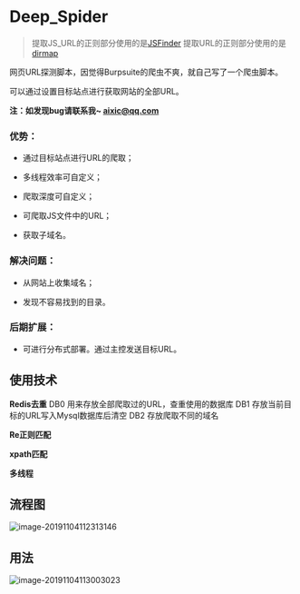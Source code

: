 # Deep_Spider

> 提取JS_URL的正则部分使用的是[JSFinder](https://github.com/Threezh1/JSFinder) 
> 提取URL的正则部分使用的是[dirmap](https://github.com/H4ckForJob/dirmap)

网页URL探测脚本，因觉得Burpsuite的爬虫不爽，就自己写了一个爬虫脚本。

可以通过设置目标站点进行获取网站的全部URL。

**注：如发现bug请联系我~ aixic@qq.com**

### 优势：

* 通过目标站点进行URL的爬取；

* 多线程效率可自定义；

* 爬取深度可自定义；

* 可爬取JS文件中的URL；

* 获取子域名。

### 解决问题：

* 从网站上收集域名；

* 发现不容易找到的目录。

### 后期扩展：

* 可进行分布式部署。通过主控发送目标URL。

## 使用技术

**Redis去重**
DB0 用来存放全部爬取过的URL，查重使用的数据库
DB1 存放当前目标的URL写入Mysql数据库后清空
DB2 存放爬取不同的域名

**Re正则匹配**

**xpath匹配**

**多线程**

## 流程图

![image-20191104112313146](https://github.com/Aixic-Love/Deep_Spider/raw/master/Image/image-20191104112313146.png)

## 用法

![image-20191104113003023](https://github.com/Aixic-Love/Deep_Spider/raw/master/Image/image-20191104113003023.png)




